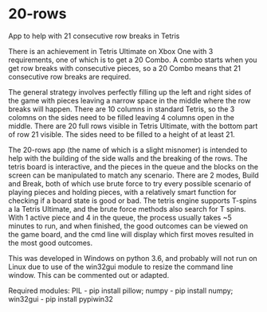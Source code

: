 # 20-rows
App to help with 21 consecutive row breaks in Tetris

There is an achievement in Tetris Ultimate on Xbox One with 3 requirements, one of which is to get a 20 Combo. A combo starts when you get  row breaks with consecutive pieces, so a 20 Combo means that 21 consecutive row breaks are required.

The general strategy involves perfectly filling up the left and right sides of the game with pieces leaving a narrow space in the middle where the row breaks will happen. There are 10 columns in standard Tetris, so the 3 colomns on the sides need to be filled leaving 4 columns open in the middle. There are 20 full rows visible in Tetris Ultimate, with the bottom part of row 21 visible. The sides need to be filled to a height of at least 21.

The 20-rows app (the name of which is a slight misnomer) is intended to help with the building of the side walls and the breaking of the rows. The tetris board is interactive, and the pieces in the queue and the blocks on the screen can be manipulated to match any scenario. There are 2 modes, Build and Break, both of which use brute force to try every possible scenario of playing pieces and holding pieces, with a relatively smart function for checking if a board state is good or bad. The tetris engine supports T-spins a la Tetris Ultimate, and the brute force methods also search for T spins. With 1 active piece and 4 in the queue, the process usually takes ~5 minutes to run, and when finished, the good outcomes can be viewed on the game board, and the cmd line will display which first moves resulted in the most good outcomes.

This was developed in Windows on python 3.6, and probably will not run on Linux due to use of the win32gui module to resize the command line window. This can be commented out or adapted.

Required modules: 
PIL - pip install pillow;
numpy - pip install numpy;
win32gui - pip install pypiwin32
